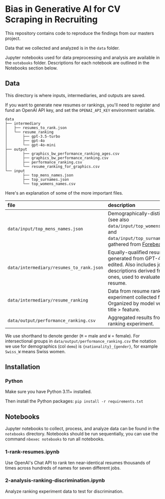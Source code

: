 # Bias in Generative AI for CV Scraping in Recruiting

This repository contains code to reproduce the findings from our masters project.

Data that we collected and analyzed is in the `data` folder.

Jupyter notebooks used for data preprocessing and analysis are available in the `notebooks` folder.
Descriptions for each notebook are outlined in the Notebooks section below.

## Data

This directory is where inputs, intermediaries, and outputs are saved.

If you want to generate new resumes or rankings, you'll need to register and fund an OpenAI API key, and set the `OPENAI_API_KEY` environment variable.

```
data
├── intermediary
│   ├── resumes_to_rank.json
│   └── resume_ranking
│       ├── gpt-3.5-turbo
│       ├── gpt-4o
│       └── gpt-4o-mini
├── output
│       ├── graphics_bw_performance_ranking_ages.csv
│       ├── graphics_bw_performance_ranking.csv
│       ├── performance_ranking.csv
│       └── resume_ranking_for_graphics.csv
└── input
        ├── top_mens_names.json
        ├── top_surnames.json
        └── top_womens_names.csv

```

Here's an explanation of some of the more important files.

| file                                         | description                                                                                                                                                                                                                                                                                       |
|:---------------------------------------------|:--------------------------------------------------------------------------------------------------------------------------------------------------------------------------------------------------------------------------------------------------------------------------------------------------|
| `data/input/top_mens_names.json`             | Demographically-distinct names (see also `data/input/top_womens_names.json`, and `data/input/top_surnames.json`) gathered from [Forebears.io](https://forebears.io/p). |
| `data/intermediary/resumes_to_rank.json`     | Equally-qualified resumes generated from GPT-4o and edited. Also includes job descriptions derived from real ones, used to evaluate each resume.                                                                                                                                                                      |
| `data/intermediary/resume_ranking`           | Data from resume ranking experiment collected from OpenAI. Organized by model version > job title > feature.                                                                                                                                                                           |
| `data/output/performance_ranking.csv`        | Aggregated results from resume ranking experiment.                                                                                                                                                                                                                                                |

We use shorthand to denote gender (`M` = male and `W` = female). For intersectional groups in `data/output/performance_ranking.csv` the notation we use for demographics (col `demo`) is `{nationality}_{gender}`, for example `Swiss_W` means Swiss women.

## Installation
### Python
Make sure you have Python 3.11+ installed.

Then install the Python packages:
```pip install -r requirements.txt```

## Notebooks

Jupyter notebooks to collect, process, and analyze data can be found in the `notebooks` directory.
Notebooks should be run sequentially, you can use the command `nbexec notebooks` to run all notebooks.

### 1-rank-resumes.ipynb
Use OpenAI's Chat API to rank ten near-identical resumes thousands of times across hundreds of names for seven different jobs.

### 2-analysis-ranking-discrimination.ipynb
Analyze ranking experiment data to test for discrimination.
